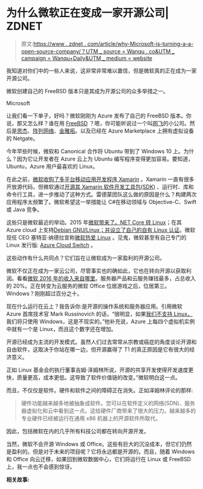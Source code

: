 # 为什么微软正在变成一家开源公司| ZDNET

> 原文:[https://www . zdnet . com/article/why-Microsoft-is-turning-a-a-open-source-company/？UTM _ source = Wanqu . co&UTM _ campaign = Wanqu+Daily&UTM _ medium = website](https://www.zdnet.com/article/why-microsoft-is-turning-into-an-open-source-company/?utm_source=wanqu.co&utm_campaign=Wanqu+Daily&utm_medium=website)

我知道对你们中的一些人来说，这非常非常难以置信，但是微软真的正在成为一家开源公司。





微软创建自己的 FreeBSD 版本只是其成为开源公司的众多举措之一。

Microsoft



让我们看一下单子，好吗？微软刚刚为 Azure 发布了自己的 FreeBSD 版本。你说，那又怎么样？谁在用 [FreeBSD](https://www.freebsd.org/) ？嗯，你可能听说过一个叫[网飞](https://www.netflix.com/)的小公司。然后是[思杰](https://www.citrix.com/)、[阵列网络](https://www.arraynetworks.com/)、[金雅拓](http://www.gemalto.com/)。以及已经在 Azure Marketplace 上拥有虚拟设备的 Netgate。

今年早些时候，微软和 Canonical 合作将 Ubuntu 带到了 Windows 10 上。为什么？因为它让开发者在 Azure 云上为 Ubuntu 编写程序变得更加容易。要知道，Ubuntu，Azure 用户最喜欢的 Linux。

在此之前，[微软收购了多平台移动应用开发程序 Xamarin](https://www.zdnet.com/article/microsoft-is-buying-mobile-tool-vendor-xamarin/) 。Xamarin 一直有很多开放源代码，但微软通过[开源其 Xamarin 软件开发工具包(SDK)](https://www.zdnet.com/article/microsoft-open-sources-xamarins-software-development-kit/) 、运行时、库和命令行工具，进一步推动了这种方式。雷德蒙团队这么做的原因是什么？构建两次应用程序太频繁了。微软希望这一举措能让 C#在移动领域与 Objective-C、Swift 或 Java 竞争。

这些只是微软最近的举动。2015 年[微软带来了。NET Core 转 Linux](https://www.zdnet.com/article/microsoft-pushes-more-open-source-with-net-engine-coreclr/)；在其 Azure cloud 上支持[Debian GNU/Linux；并设立了自己的](https://www.zdnet.com/article/debian-gnulinux-now-supported-on-microsofts-azure/)[自有 Linux 认证](https://www.zdnet.com/article/not-a-typo-microsoft-is-offering-a-linux-certification/)。微软现任 CEO 塞特亚·纳德拉宣称[微软热爱 Linux](https://www.zdnet.com/article/why-microsoft-loves-linux/) 。见鬼，微软甚至有自己专门的 Linux 发行版: [Azure Cloud Switch](https://www.zdnet.com/article/microsoft-the-linux-company/) 。

这些动作有什么共同点？它们旨在让微软成为一家盈利的开源公司。

微软不仅正在成为一家云公司，尽管事实也的确如此，它也在转向开源以获取利润。看看[微软 2016 年的收入来自哪里](https://www.zdnet.com/article/google-microsoft-apple-where-does-the-money-come-from/)。服务器产品和云服务赚钱最多，占总收入的 20%。正在转变为云服务的微软 Office 位居游戏之后，位居第三。Windows？刚刚超过百分之十。

现在什么运行在云上？我告诉你:是开源的操作系统和服务器应用。引用微软 Azure 首席技术官 Mark Russinovich 的话，“很明显，如果[我们不支持 Linux，](https://www.zdnet.com/article/mark-russinovich-the-microsoft-azure-cloud-and-open-source/)我们将只使用 Windows，这是不现实的。”他补充说，Azure 上每四个虚拟机实例中就有一个是 Linux，而且这个数字还在增加。

开源已经成为主流的开发模式。虽然人们过去常常从宗教或癌症的角度谈论开源和自由软件，这取决于你站在哪一边，但开源赢得了 T1 的真正原因是它有很大的经济意义。

正如 Linux 基金会的执行董事吉姆·泽姆林所说，开源的共享开发使得开发速度更快，质量更高，成本更低。这导致了软件价值链的改变。”微软明白这一点。

而且，不仅仅是软件。硬件和软件之间的障碍正在消失。正如泽姆林评论的那样:

> 硬件功能越来越多地被抽象成软件。您可以在软件定义的网络(SDN)、服务器虚拟化和云中看到这一点。这给硬件厂商带来了很大的压力。越来越多的专业硬件已经被运行在通用 x86 机器上的开源软件所取代。

因此，包括微软在内的几乎所有科技公司都在转向开源开发。

当然，微软不会开源 Windows 或 Office。这些有巨大的沉没成本，但它们仍然是盈利的。但是对于未来的项目呢？它将永远都是开源的。而且，随着 Windows 和 Office 向云迁移，如果回到微软数据中心，它们将运行在 Linux 或 FreeBSD 上，我一点也不会感到惊讶。

**相关故事:**